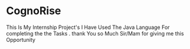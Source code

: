 # CognoRise
This Is My Internship  Project's
I Have Used The Java Language For completing
 the the Tasks .
 thank You so Much Sir/Mam for giving me this Opportunity
